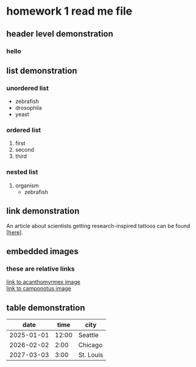 # homework 1 read me file
## header level demonstration
### hello
## list demonstration
### unordered list
* zebrafish
* drosophila
* yeast
### ordered list
1. first
2. second
3. third
### nested list
1. organism
    - zebrafish
## link demonstration
An article about scientists getting research-inspired tattoos can be found [[here](https://www.nature.com/articles/d41586-025-00721-z)].
## embedded images
### these are relative links
[link to acanthomyrmex image](messy-project-directory/images/Acanthomyrmex_ferox_0901788_p1high_casent.jpg)\
[link to camponotus image](messy-project-directory/images/Camponotus_darwinii_0191696_casent.jpg)
## table demonstration
| date | time | city |
|---|---|---|
| 2025-01-01 | 12:00 | Seattle |
| 2026-02-02 | 2:00 | Chicago |
|2027-03-03 | 3:00 | St. Louis |

